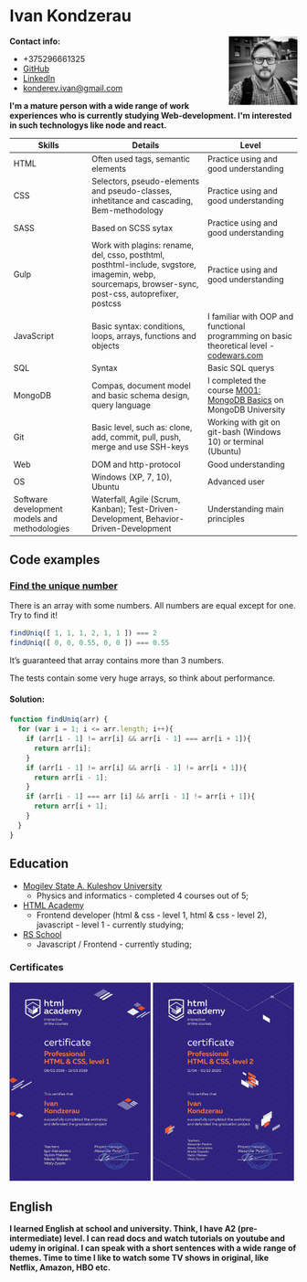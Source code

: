 # Ivan Kondzerau
<img src="img/avatar.jpg" width="120" align="right"/>

**Contact info:**
* +375296661325
* [GitHub](https://github.com/kondzerau-ivan)
* [LinkedIn](https://www.linkedin.com/in/ivan-kondzerau/)
* konderev.ivan@gmail.com


**I'm a mature person with a wide range of work experiences who is currently studying Web-development. I'm interested in such technologys like node and react.**


| Skills | Details | Level |
|--------|---------|-------|
| HTML | Often used tags, semantic elements | Practice using and good understanding |
| CSS | Selectors, pseudo-elements and pseudo-classes, inhetitance and cascading, Bem-methodology | Practice using and good understanding |
| SASS | Based on SCSS sytax | Practice using and good understanding |
| Gulp | Work with plagins: rename, del, csso, posthtml, posthtml-include, svgstore, imagemin, webp, sourcemaps, browser-sync, post-css, autoprefixer, postcss | Practice using and good understanding |
| JavaScript | Basic syntax: conditions, loops, arrays, functions and objects | I familiar with OOP and functional programming on basic theoretical level - [codewars.com](https://www.codewars.com/users/konderev.ivan) |
| SQL | Syntax | Basic SQL querys |
| MongoDB | Compas, document model and basic schema design, query language | I completed the course [M001: MongoDB Basics](http://university.mongodb.com/course_completion/2898d33a-1d1b-4064-b842-280c87b0d025) on MongoDB University |
| Git | Basic level, such as: clone, add, commit, pull, push, merge and use SSH-keys | Working with git on git-bash (Windows 10) or terminal (Ubuntu) |
| Web | DOM and http-protocol | Good understanding |
| OS | Windows (XP, 7, 10), Ubuntu | Advanced user |
| Software development models and methodologies | Waterfall, Agile (Scrum, Kanban); Test-Driven-Development, Behavior-Driven-Development | Understanding main principles |


## Code examples

### [Find the unique number](https://www.codewars.com/kata/585d7d5adb20cf33cb000235)

There is an array with some numbers. All numbers are equal except for one. Try to find it!
```javascript
findUniq([ 1, 1, 1, 2, 1, 1 ]) === 2
findUniq([ 0, 0, 0.55, 0, 0 ]) === 0.55
```
It’s guaranteed that array contains more than 3 numbers.

The tests contain some very huge arrays, so think about performance.

#### Solution:

```javascript
function findUniq(arr) {
  for (var i = 1; i <= arr.length; i++){
    if (arr[i - 1] != arr[i] && arr[i - 1] === arr[i + 1]){
      return arr[i];
    }
    if (arr[i - 1] != arr[i] && arr[i - 1] != arr[i + 1]){
      return arr[i - 1];
    }
    if (arr[i - 1] === arr [i] && arr[i - 1] != arr[i + 1]){
      return arr[i + 1];
    }
  } 
}
```


## Education

* [Mogilev State A. Kuleshov University](https://www.msu.by/en/)
  * Physics and informatics - completed 4 courses out of 5;
* [HTML Academy](https://htmlacademy.ru/profile/id1033347)
  * Frontend developer (html & css - level 1, html & css - level 2), javascript - level 1 - currently studying;
* [RS School](https://rs.school/)
  * Javascript / Frontend - currently studing;

### Certificates

<img src="img/html1.jpg" width="49%"/>
<img src="img/html2.jpg" width="49%"/>

## English

**I learned English at school and university. Think, I have A2 (pre-intermediate) level. I can read docs and watch tutorials on youtube and udemy in original. I can speak with a short sentences with a wide range of themes. Time to time I like to watch some TV shows in original, like Netflix, Amazon, HBO etc.**